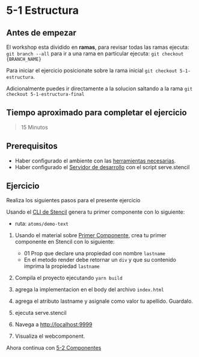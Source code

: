 # 5-1 Estructura

## Antes de empezar

El workshop esta dividido en **ramas**, para revisar todas las ramas ejecuta: `git branch --all`
para ir a una rama en particular ejecuta: `git checkout {BRANCH_NAME}`

Para iniciar el ejercicio posicionate sobre la rama inicial `git checkout 5-1-estructura`.

Adicionalmente puedes ir directamente a la solucion saltando a la rama `git checkout 5-1-estructura-final`

## Tiempo aproximado para completar el ejercicio

> 15 Minutos

## Prerequisitos

- Haber configurado el ambiente con las [herramientas necesarias](../0-configuracion/0-configuracion-del-ambiente.md).
- Haber configurado el [Servidor de desarrollo](../4-herramientas/4-4-http-server.md) con el script serve.stencil

## Ejercicio

Realiza los siguientes pasos para el presente ejercicio

Usando el [CLI de Stencil](../1-stencil/1-6-CLI.md) genera tu primer componente con lo siguiente:

- ruta: `atoms/demo-text`

1. Usando el material sobre [Primer Componente](../1-stencil/1-5-primer-componente.md), crea tu primer componente en Stencil con lo siguiente:

   - 01 Prop que declare una propiedad con nombre `lastname`
   - En el metodo render debe retornar un `div` y que su contenido imprima la propiedad `lastname`

2. Compila el proyecto ejecutando `yarn build`

3. agrega la implementacion en el body del archivo `index.html`

4. agrega el atributo lastname y asignale como valor tu apellido. Guardalo.

5. ejecuta serve.stencil

6. Navega a [http://localhost:9999](http://localhost:9999)

7. Visualiza el webcomponent.

Ahora continua con [5-2 Componentes](5-2-componentes.md)
